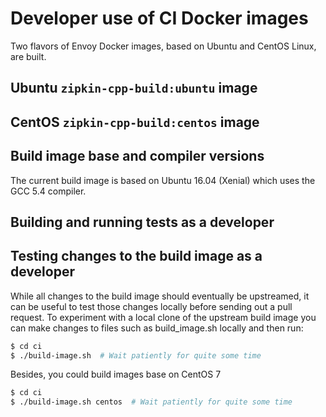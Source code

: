 # Developer use of CI Docker images

Two flavors of Envoy Docker images, based on Ubuntu and CentOS Linux, are built.

## Ubuntu `zipkin-cpp-build:ubuntu` image

## CentOS `zipkin-cpp-build:centos` image

## Build image base and compiler versions

The current build image is based on Ubuntu 16.04 (Xenial) which uses the GCC 5.4 compiler.

## Building and running tests as a developer

## Testing changes to the build image as a developer

While all changes to the build image should eventually be upstreamed, it can be useful to test those changes locally before sending out a pull request. To experiment with a local clone of the upstream build image you can make changes to files such as build_image.sh locally and then run:

```sh
$ cd ci
$ ./build-image.sh  # Wait patiently for quite some time
```

Besides, you could build images base on CentOS 7

```sh
$ cd ci
$ ./build-image.sh centos  # Wait patiently for quite some time
```

